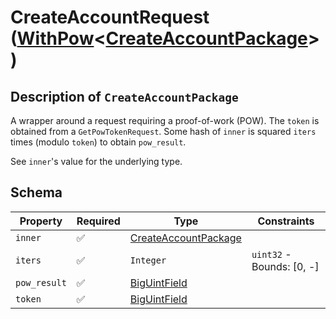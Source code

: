 # CreateAccountRequest ([WithPow](../../../routes/native/create_account/CreateAccountRequest.md)\<[CreateAccountPackage](../../../routes/native/create_account/CreateAccountPackage.md)\>)

## Description of `CreateAccountPackage`
A wrapper around a request requiring a proof-of-work (POW). The `token` is obtained from a
`GetPowTokenRequest`. Some hash of `inner` is squared `iters` times (modulo `token`) to obtain
`pow_result`.

See `inner`'s value for the underlying type.

## Schema

| Property | Required | Type | Constraints |
| --- | --- | --- | --- |
| `inner` | ✅ | [CreateAccountPackage](../../../routes/native/create_account/CreateAccountPackage.md) |     | 
| `iters` | ✅ | `Integer` | `uint32` - Bounds: [0, -] | 
| `pow_result` | ✅ | [BigUintField](../../../fields/big_uint/BigUintField.md) |     | 
| `token` | ✅ | [BigUintField](../../../fields/big_uint/BigUintField.md) |     | 



